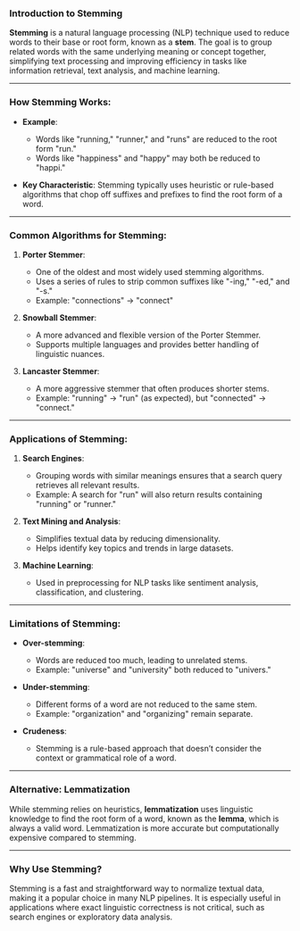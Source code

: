 ### Introduction to Stemming

**Stemming** is a natural language processing (NLP) technique used to reduce words to their base or root form, known as a **stem**. The goal is to group related words with the same underlying meaning or concept together, simplifying text processing and improving efficiency in tasks like information retrieval, text analysis, and machine learning.

---

### How Stemming Works:

- **Example**: 
  - Words like "running," "runner," and "runs" are reduced to the root form "run."
  - Words like "happiness" and "happy" may both be reduced to "happi."

- **Key Characteristic**: Stemming typically uses heuristic or rule-based algorithms that chop off suffixes and prefixes to find the root form of a word.

---

### Common Algorithms for Stemming:

1. **Porter Stemmer**:
   - One of the oldest and most widely used stemming algorithms.
   - Uses a series of rules to strip common suffixes like "-ing," "-ed," and "-s."
   - Example: "connections" → "connect"

2. **Snowball Stemmer**:
   - A more advanced and flexible version of the Porter Stemmer.
   - Supports multiple languages and provides better handling of linguistic nuances.

3. **Lancaster Stemmer**:
   - A more aggressive stemmer that often produces shorter stems.
   - Example: "running" → "run" (as expected), but "connected" → "connect."

---

### Applications of Stemming:

1. **Search Engines**:
   - Grouping words with similar meanings ensures that a search query retrieves all relevant results.
   - Example: A search for "run" will also return results containing "running" or "runner."

2. **Text Mining and Analysis**:
   - Simplifies textual data by reducing dimensionality.
   - Helps identify key topics and trends in large datasets.

3. **Machine Learning**:
   - Used in preprocessing for NLP tasks like sentiment analysis, classification, and clustering.

---

### Limitations of Stemming:

- **Over-stemming**:
  - Words are reduced too much, leading to unrelated stems.
  - Example: "universe" and "university" both reduced to "univers."

- **Under-stemming**:
  - Different forms of a word are not reduced to the same stem.
  - Example: "organization" and "organizing" remain separate.

- **Crudeness**:
  - Stemming is a rule-based approach that doesn’t consider the context or grammatical role of a word.

---

### Alternative: Lemmatization

While stemming relies on heuristics, **lemmatization** uses linguistic knowledge to find the root form of a word, known as the **lemma**, which is always a valid word. Lemmatization is more accurate but computationally expensive compared to stemming.

---

### Why Use Stemming?

Stemming is a fast and straightforward way to normalize textual data, making it a popular choice in many NLP pipelines. It is especially useful in applications where exact linguistic correctness is not critical, such as search engines or exploratory data analysis.
